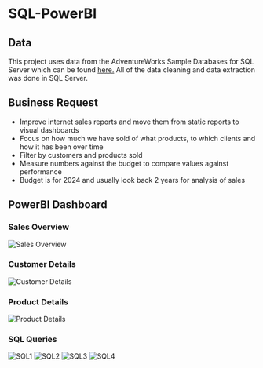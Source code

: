 # SQL-PowerBI

## Data
This project uses data from the AdventureWorks Sample Databases for SQL Server which can be found [here.](https://learn.microsoft.com/en-us/sql/samples/adventureworks-install-configure?view=sql-server-ver15&tabs=ssms) All of the data cleaning and data extraction was done in SQL Server.

## Business Request
- Improve internet sales reports and move them from static reports to visual dashboards
- Focus on how much we have sold of what products, to which clients and how it has been over time
- Filter by customers and products sold
- Measure numbers against the budget to compare values against performance
- Budget is for 2024 and usually look back 2 years for analysis of sales

## PowerBI Dashboard

### Sales Overview
![Sales Overview](https://github.com/user-attachments/assets/7e89cecb-e369-46d4-bf87-9ec67959dad3)

### Customer Details
![Customer Details](https://github.com/user-attachments/assets/b12e0073-c6ff-434a-9d03-df4124a23a40)

### Product Details
![Product Details](https://github.com/user-attachments/assets/4a5a5857-3bf9-4dbf-bcba-60a191e11b91)


### SQL Queries
![SQL1](https://github.com/user-attachments/assets/7a5f158e-46bc-4873-930d-09bd3bc09575)
![SQL2](https://github.com/user-attachments/assets/fe058e89-5db6-4bda-b40b-378da7d68852)
![SQL3](https://github.com/user-attachments/assets/74171dba-764e-464d-a8f9-54ad526b5c44)
![SQL4](https://github.com/user-attachments/assets/01dfd9e5-d0d7-4ecf-a8dc-c89a572967ab)
